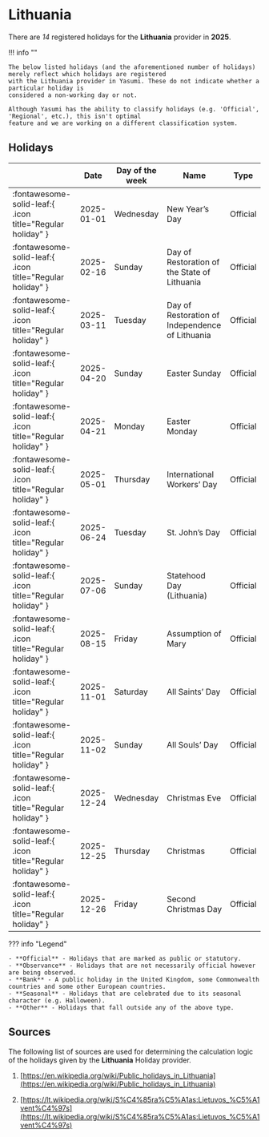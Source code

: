 # Lithuania

There are _14_ registered holidays for the **Lithuania** provider in **2025**.

!!! info ""

    The below listed holidays (and the aforementioned number of holidays) merely reflect which holidays are registered
    with the Lithuania provider in Yasumi. These do not indicate whether a particular holiday is
    considered a non-working day or not.

    Although Yasumi has the ability to classify holidays (e.g. 'Official', 'Regional', etc.), this isn't optimal
    feature and we are working on a different classification system.

## Holidays

|     | Date | Day of the week | Name | Type |
| --- | ---- | --------------- | ---- | ---- |
| :fontawesome-solid-leaf:{ .icon title="Regular holiday" } | 2025-01-01 | Wednesday | New Year’s Day | Official |
| :fontawesome-solid-leaf:{ .icon title="Regular holiday" } | 2025-02-16 | Sunday | Day of Restoration of the State of Lithuania | Official |
| :fontawesome-solid-leaf:{ .icon title="Regular holiday" } | 2025-03-11 | Tuesday | Day of Restoration of Independence of Lithuania | Official |
| :fontawesome-solid-leaf:{ .icon title="Regular holiday" } | 2025-04-20 | Sunday | Easter Sunday | Official |
| :fontawesome-solid-leaf:{ .icon title="Regular holiday" } | 2025-04-21 | Monday | Easter Monday | Official |
| :fontawesome-solid-leaf:{ .icon title="Regular holiday" } | 2025-05-01 | Thursday | International Workers’ Day | Official |
| :fontawesome-solid-leaf:{ .icon title="Regular holiday" } | 2025-06-24 | Tuesday | St. John’s Day | Official |
| :fontawesome-solid-leaf:{ .icon title="Regular holiday" } | 2025-07-06 | Sunday | Statehood Day (Lithuania) | Official |
| :fontawesome-solid-leaf:{ .icon title="Regular holiday" } | 2025-08-15 | Friday | Assumption of Mary | Official |
| :fontawesome-solid-leaf:{ .icon title="Regular holiday" } | 2025-11-01 | Saturday | All Saints’ Day | Official |
| :fontawesome-solid-leaf:{ .icon title="Regular holiday" } | 2025-11-02 | Sunday | All Souls’ Day | Official |
| :fontawesome-solid-leaf:{ .icon title="Regular holiday" } | 2025-12-24 | Wednesday | Christmas Eve | Official |
| :fontawesome-solid-leaf:{ .icon title="Regular holiday" } | 2025-12-25 | Thursday | Christmas | Official |
| :fontawesome-solid-leaf:{ .icon title="Regular holiday" } | 2025-12-26 | Friday | Second Christmas Day | Official |

??? info "Legend"

    - **Official** - Holidays that are marked as public or statutory.
    - **Observance** - Holidays that are not necessarily official however are being observed.
    - **Bank** - A public holiday in the United Kingdom, some Commonwealth countries and some other European countries.
    - **Seasonal** - Holidays that are celebrated due to its seasonal character (e.g. Halloween).
    - **Other** - Holidays that fall outside any of the above type.

## Sources

The following list of sources are used for determining the calculation logic of
the holidays given by the **Lithuania** Holiday provider.


1. [https://en.wikipedia.org/wiki/Public_holidays_in_Lithuania](https://en.wikipedia.org/wiki/Public_holidays_in_Lithuania)
   
1. [https://lt.wikipedia.org/wiki/S%C4%85ra%C5%A1as:Lietuvos_%C5%A1vent%C4%97s](https://lt.wikipedia.org/wiki/S%C4%85ra%C5%A1as:Lietuvos_%C5%A1vent%C4%97s)
   